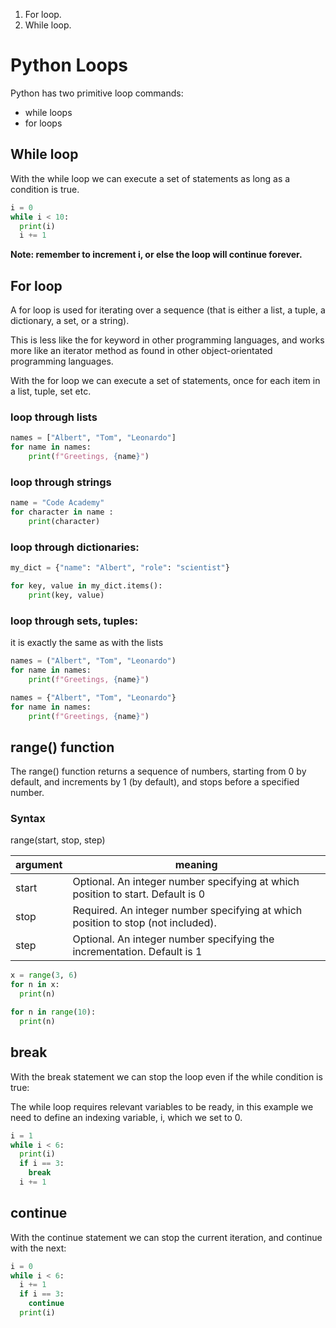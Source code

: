 1. For loop.
1. While loop.

# Python Loops

Python has two primitive loop commands:

* while loops
* for loops


## While loop

With the while loop we can execute a set of statements as long as a condition is true.

```python
i = 0
while i < 10:
  print(i)
  i += 1
```
**Note: remember to increment i, or else the loop will continue forever.**

## For loop

A for loop is used for iterating over a sequence (that is either a list, a tuple, a dictionary, a set, or a string).


This is less like the for keyword in other programming languages, and works more like an iterator method as found in other object-orientated programming languages.


With the for loop we can execute a set of statements, once for each item in a list, tuple, set etc.

### loop through lists
```python
names = ["Albert", "Tom", "Leonardo"]
for name in names:
    print(f"Greetings, {name}")
```
### loop through strings

```python
name = "Code Academy"
for character in name :
    print(character)
```

### loop through dictionaries:

```python
my_dict = {"name": "Albert", "role": "scientist"}

for key, value in my_dict.items():
    print(key, value)
```

### loop through sets, tuples:
it is exactly the same as with the lists
```python
names = ("Albert", "Tom", "Leonardo")
for name in names:
    print(f"Greetings, {name}")
```


```python
names = {"Albert", "Tom", "Leonardo"}
for name in names:
    print(f"Greetings, {name}")
```

## range() function

The range() function returns a sequence of numbers, starting from 0 by default, and increments by 1 (by default), and stops before a specified number.


### Syntax
range(start, stop, step)

| argument| meaning |
| ------------- | ------------- |
| start  | Optional. An integer number specifying at which position to start. Default is 0  |
| stop  | Required. An integer number specifying at which position to stop (not included).  |
| step | Optional. An integer number specifying the incrementation. Default is 1  |


```python
x = range(3, 6)
for n in x:
  print(n)
```

```python
for n in range(10):
  print(n)
```


## break

With the break statement we can stop the loop even if the while condition is true:

The while loop requires relevant variables to be ready, in this example we need to define an indexing variable, i, which we set to 0.

```python
i = 1
while i < 6:
  print(i)
  if i == 3:
    break
  i += 1
```

## continue

With the continue statement we can stop the current iteration, and continue with the next:


```python
i = 0
while i < 6:
  i += 1
  if i == 3:
    continue
  print(i)
```

##


